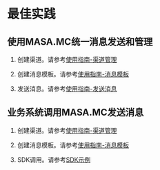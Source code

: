 # 最佳实践

## 使用MASA.MC统一消息发送和管理

   1. 创建渠道。请参考[使用指南-渠道管理](stack/mc/use-guide/channel)
   
   2. 创建消息模板。请参考[使用指南-消息模板](stack/mc/use-guide/message-template)
   
   3. 发送消息。请参考[使用指南-发送消息](stack/mc/use-guide/send-message)

## 业务系统调用MASA.MC发送消息

   1. 创建渠道。请参考[使用指南-渠道管理](stack/mc/use-guide/channel)
   
   2. 创建消息模板。请参考[使用指南-消息模板](stack/mc/use-guide/send-message)
   
   3. SDK调用。请参考[SDK示例](stack/mc/sdk-instance)